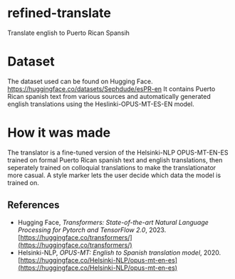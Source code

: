 
# refined-translate
Translate english to Puerto Rican Spansih

# Dataset
The dataset used can be found on Hugging Face. https://huggingface.co/datasets/Sephdude/esPR-en
It contains Puerto Rican spanish text from various sources and automatically generated english translations using the Heslinki-OPUS-MT-ES-EN model.

# How it was made
The translator is a fine-tuned version of the Helsinki-NLP OPUS-MT-EN-ES trained on formal Puerto Rican spanish text and english translations, then seperately trained on colloquial translations to make the translationator more casual. A style marker lets the user decide which data the model is trained on.
## References

- Hugging Face, *Transformers: State-of-the-art Natural Language Processing for Pytorch and TensorFlow 2.0*, 2023. [https://huggingface.co/transformers/](https://huggingface.co/transformers/)
- Helsinki-NLP, *OPUS-MT: English to Spanish translation model*, 2020. [https://huggingface.co/Helsinki-NLP/opus-mt-en-es](https://huggingface.co/Helsinki-NLP/opus-mt-en-es)

